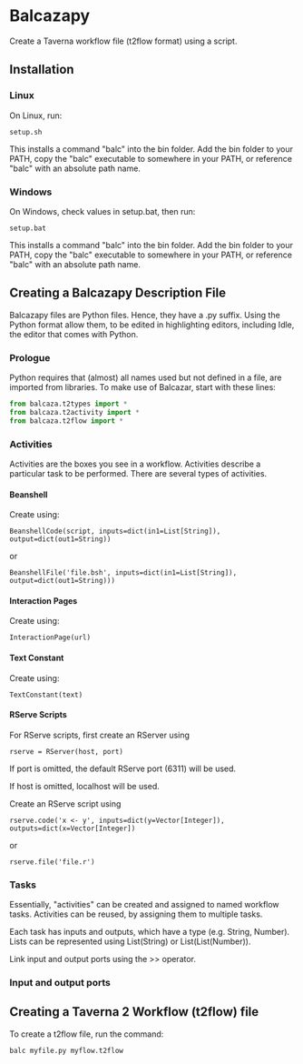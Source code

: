 # Balcazapy
Create a Taverna workflow file (t2flow format) using a script.

## Installation

### Linux
On Linux, run:
```
setup.sh
```
This installs a command "balc" into the bin folder. Add the bin folder to your
PATH, copy the "balc" executable to somewhere in your PATH, or reference "balc" with an absolute path name.

### Windows

On Windows, check values in setup.bat, then run:
```
setup.bat
```

This installs a command "balc" into the bin folder. Add the bin folder to your
PATH, copy the "balc" executable to somewhere in your PATH, or reference "balc" 
with an absolute path name.

## Creating a Balcazapy Description File
Balcazapy files are Python files. Hence, they have a .py suffix. Using the Python format allow them, to be edited in highlighting editors, including Idle, the editor that comes with Python.

### Prologue
Python requires that (almost) all names used but not defined in a file, are imported from libraries. To make use of Balcazar, start with these lines:

```python
from balcaza.t2types import *
from balcaza.t2activity import *
from balcaza.t2flow import *
```

### Activities

Activities are the boxes you see in a workflow. Activities describe a particular task to be performed. There are several types of activities.

#### Beanshell

Create using:

```
BeanshellCode(script, inputs=dict(in1=List[String]), output=dict(out1=String))
```

or

```
BeanshellFile('file.bsh', inputs=dict(in1=List[String]), output=dict(out1=String)))
```

#### Interaction Pages

Create using:

```
InteractionPage(url)
```

#### Text Constant
Create using:

```
TextConstant(text)
```

#### RServe Scripts

For RServe scripts, first create an RServer using

```
rserve = RServer(host, port)
```

If port is omitted, the default RServe port (6311) will be used.

If host is omitted, localhost will be used.

Create an RServe script using

```
rserve.code('x <- y', inputs=dict(y=Vector[Integer]), outputs=dict(x=Vector[Integer])
```

or

```
rserve.file('file.r')
```

### Tasks

Essentially, "activities" can be created and assigned to named workflow tasks.
Activities can be reused, by assigning them to multiple tasks.

Each task has inputs and outputs, which have a type (e.g. String, Number).
Lists can be represented using List(String) or List(List(Number)).

Link input and output ports using the >> operator.

### Input and output ports

## Creating a Taverna 2 Workflow (t2flow) file

To create a t2flow file, run the command:

```
balc myfile.py myflow.t2flow
```

